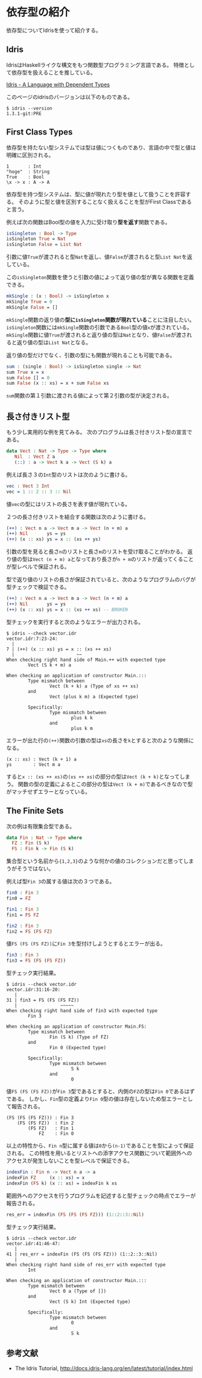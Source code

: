 # 依存型の紹介
依存型についてIdrisを使って紹介する。

## Idris
IdrisはHaskellライクな構文をもつ関数型プログラミング言語である。
特徴として依存型を扱えることを推している。

[Idris - A Language with Dependent Types](https://www.idris-lang.org/)

このページのidrisのバージョンは以下のものである。
```
$ idris --version
1.3.1-git:PRE
```

## First Class Types
依存型を持たない型システムでは型は値につくものであり、言語の中で型と値は明確に区別される。
```
1       : Int
"hoge"  : String
True    : Bool
\x -> x : A -> A
```

依存型を持つ型システムは、型に値が現れたり型を値として扱うことを許容する。
そのように型と値を区別することなく扱えることを型がFirst Classであると言う。

例えば次の関数はBool型の値を入力に受け取り**型を返す**関数である。
```Idris
isSingleton : Bool -> Type
isSingleton True = Nat
isSingleton False = List Nat
```
引数に値`True`が渡されると型`Nat`を返し、値`False`が渡されると型`List Nat`を返している。

この`isSingleton`関数を使うと引数の値によって返り値の型が異なる関数を定義できる。
```Idris
mkSingle : (x : Bool) -> isSingleton x
mkSingle True = 0
mkSingle False = []
```
`mkSingle`関数の返り値の**型に`isSingleton`関数が現れている**ことに注目したい。
`isSingleton`関数には`mkSingle`関数の引数である`Bool`型の値`x`が渡されている。
`mkSingle`関数に値`True`が渡されると返り値の型は`Nat`となり、値`False`が渡されると返り値の型は`List Nat`となる。

返り値の型だけでなく、引数の型にも関数が現れることも可能である。
```Idris
sum : (single : Bool) -> isSingleton single -> Nat
sum True x = x
sum False [] = 0
sum False (x :: xs) = x + sum False xs
```
`sum`関数の第１引数に渡される値によって第２引数の型が決定される。

## 長さ付きリスト型
もう少し実用的な例を見てみる。
次のプログラムは長さ付きリスト型の宣言である。

```Idris
data Vect : Nat -> Type -> Type where
   Nil  : Vect Z a
   (::) : a -> Vect k a -> Vect (S k) a
```

例えば長さ３の`Int`型のリストは次のように書ける。
```Idris
vec : Vect 3 Int
vec = 1 :: 2 :: 3 :: Nil
```
値`vec`の型にはリストの長さを表す値が現れている。

２つの長さ付きリストを結合する関数は次のように書ける。
```Idris
(++) : Vect n a -> Vect m a -> Vect (n + m) a
(++) Nil       ys = ys
(++) (x :: xs) ys = x :: (xs ++ ys)
```
引数の型を見ると長さ`n`のリストと長さ`m`のリストを受け取ることがわかる。
返り値の型は`Vect (n + m) a`となっており長さが`n + m`のリストが返ってくることが型レベルで保証される。

型で返り値のリストの長さが保証されていると、次のようなプログラムのバグが型チェックで検証できる。
```Idris
(++) : Vect n a -> Vect m a -> Vect (n + m) a
(++) Nil       ys = ys
(++) (x :: xs) ys = x :: (xs ++ xs) -- BROKEN
```

型チェックを実行すると次のようなエラーが出力される。
```
$ idris --check vector.idr 
vector.idr:7:23-24:
  |
7 | (++) (x :: xs) ys = x :: (xs ++ xs)
  |                       ~~
When checking right hand side of Main.++ with expected type
        Vect (S k + m) a

When checking an application of constructor Main.:::
        Type mismatch between
                Vect (k + k) a (Type of xs ++ xs)
        and
                Vect (plus k m) a (Expected type)
        
        Specifically:
                Type mismatch between
                        plus k k
                and
                        plus k m
```
エラーが出た行の`(++)`関数の引数の型は`xs`の長さを`k`とすると次のような関係になる。
```
(x :: xs) : Vect (k + 1) a
ys        : Vect m a
```
すると`x :: (xs ++ xs)`の`(xs ++ xs)`の部分の型は`Vect (k + k)`となってしまう。
関数の型の定義によるとこの部分の型は`Vect (k + m)`であるべきなので型がマッチせずエラーとなっている。

## The Finite Sets
次の例は有限集合型である。
```Idris
data Fin : Nat -> Type where
  FZ : Fin (S k)
  FS : Fin k -> Fin (S k)
```
集合型という名前から`{1,2,3}`のような何かの値のコレクションだと思ってしまうがそうではない。

例えば型`Fin 3`の属する値は次の３つである。
```Idris
fin0 : Fin 3
fin0 = FZ

fin1 : Fin 3
fin1 = FS FZ

fin2 : Fin 3
fin2 = FS (FS FZ)
```

値`FS (FS (FS FZ))`に`Fin 3`を型付けしようとするとエラーが出る。
```Idris
fin3 : Fin 3
fin3 = FS (FS (FS FZ))
```
型チェック実行結果。
```
$ idris --check vector.idr
vector.idr:31:16-20:
   |
31 | fin3 = FS (FS (FS FZ))
   |                ~~~~~
When checking right hand side of fin3 with expected type
        Fin 3

When checking an application of constructor Main.FS:
        Type mismatch between
                Fin (S k) (Type of FZ)
        and
                Fin 0 (Expected type)
        
        Specifically:
                Type mismatch between
                        S k
                and
                        0
```

値`FS (FS (FS FZ))`が`Fin 3`型であるとすると、内側の`FZ`の型は`Fin 0`であるはずである。
しかし、`Fin`型の定義より`Fin 0`型の値は存在しないため型エラーとして報告される。
```
(FS (FS (FS FZ))) : Fin 3
    (FS (FS FZ))  : Fin 2
        (FS FZ)   : Fin 1
            FZ    : Fin 0
```

以上の特性から、`Fin n`型に属する値は`0`から`(n-1)`であることを型によって保証される。
この特性を用いるとリストへの添字アクセス関数について範囲外へのアクセスが発生しないことを型レベルで保証できる。
```Idris
indexFin : Fin n -> Vect n a -> a
indexFin FZ     (x :: xs) = x
indexFin (FS k) (x :: xs) = indexFin k xs
```

範囲外へのアクセスを行うプログラムを記述すると型チェックの時点でエラーが報告される。
```Idris
res_err = indexFin (FS (FS (FS FZ))) (1::2::3::Nil)
```
型チェック実行結果。
```
$ idris --check vector.idr
vector.idr:41:46-47:
   |
41 | res_err = indexFin (FS (FS (FS FZ))) (1::2::3::Nil)
   |                                              ~~
When checking right hand side of res_err with expected type
        Int

When checking an application of constructor Main.:::
        Type mismatch between
                Vect 0 a (Type of [])
        and
                Vect (S k) Int (Expected type)
        
        Specifically:
                Type mismatch between
                        0
                and
                        S k
```

## 参考文献
- The Idris Tutorial, http://docs.idris-lang.org/en/latest/tutorial/index.html

